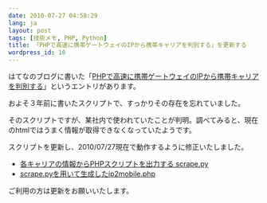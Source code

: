 ```yaml
---
date: 2010-07-27 04:58:29
lang: ja
layout: post
tags: [技術メモ, PHP, Python]
title: 「PHPで高速に携帯ゲートウェイのIPから携帯キャリアを判別する」を更新する
wordpress_id: 10
---
```

はてなのブログに書いた「<a href="http://d.hatena.ne.jp/tasukuchan/20071231/1199105717">PHPで高速に携帯ゲートウェイのIPから携帯キャリアを判別する</a>」というエントリがあります。

およそ３年前に書いたスクリプトで、すっかりその存在を忘れていました。

そのスクリプトですが、某社内で使われていたことが判明。調べてみると、現在のhtmlではうまく情報が取得できなくなっていたようです。

スクリプトを更新し、2010/07/27現在で動作するように修正いたしました。
<ul>
	<li><a href="http://svn.coderepos.org/share/lang/python/cidr-mobilejp/trunk/scrape.py" target="_blank">各キャリアの情報からPHPスクリプトを出力する scrape.py</a></li>
	<li><a href="http://svn.coderepos.org/share/lang/python/cidr-mobilejp/trunk/ip2mobile.php" target="_blank">scrape.pyを用いて生成したip2mobile.php</a></li>
</ul>
ご利用の方は更新をお願いいたします。

